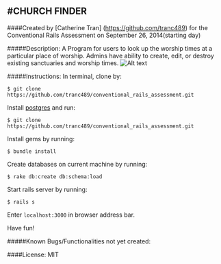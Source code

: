 #CHURCH FINDER
------------
####Created by [Catherine Tran] (https://github.com/tranc489) for the Conventional Rails Assessment on September 26, 2014(starting day)

#####Description:
A Program for users to look up the worship times at a particular place of worship.  Admins have ability to create, edit, or destroy existing sanctuaries and worship times.
![Alt text](http://i.imgur.com/a8w9Qk3.png)


#####Instructions:
In terminal, clone by:
```console
$ git clone https://github.com/tranc489/conventional_rails_assessment.git
```
Install [postgres](http://www.postgresql.org/download/) and run:
```console
$ git clone https://github.com/tranc489/conventional_rails_assessment.git
```
Install gems by running:
```console
$ bundle install
```
Create databases on current machine by running:
```console
$ rake db:create db:schema:load
```
Start rails server by running:
```console
$ rails s
```
Enter `localhost:3000` in browser address bar.

Have fun!



#####Known Bugs/Functionalities not yet created:




####License:
MIT
